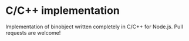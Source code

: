 # C/C++ implementation

Implementation of binobject written completely in C/C++ for Node.js. Pull requests are welcome!
